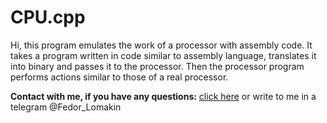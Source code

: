 # CPU.cpp

 Hi, this program emulates the work of a processor with assembly code.
 It takes a program written in code similar to assembly language, translates it into binary and passes it to the processor. Then the processor program performs actions similar to those of a real processor.

__Contact with me, if you have any questions:__ [click here](https://vk.com/otec_feodor) or write to me in a telegram @Fedor_Lomakin
